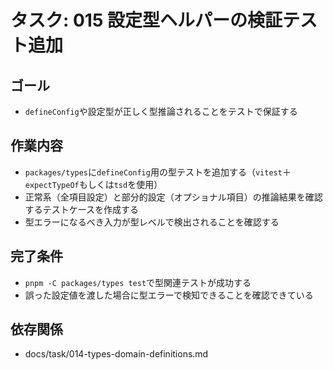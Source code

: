# タスク: 015 設定型ヘルパーの検証テスト追加

## ゴール

- `defineConfig`や設定型が正しく型推論されることをテストで保証する

## 作業内容

- `packages/types`に`defineConfig`用の型テストを追加する（`vitest`＋`expectTypeOf`もしくは`tsd`を使用）
- 正常系（全項目設定）と部分的設定（オプショナル項目）の推論結果を確認するテストケースを作成する
- 型エラーになるべき入力が型レベルで検出されることを確認する

## 完了条件

- `pnpm -C packages/types test`で型関連テストが成功する
- 誤った設定値を渡した場合に型エラーで検知できることを確認できている

## 依存関係

- docs/task/014-types-domain-definitions.md
